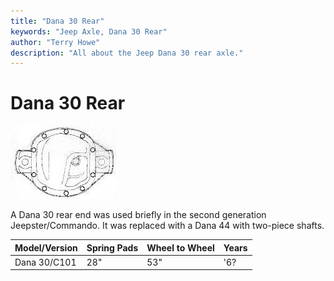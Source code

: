 ```yaml
---
title: "Dana 30 Rear"
keywords: "Jeep Axle, Dana 30 Rear"
author: "Terry Howe"
description: "All about the Jeep Dana 30 rear axle."
---
```

# Dana 30 Rear

![Dana 30 diff cover](../../img/axle/bwd30.jpg)

A Dana 30 rear end was used briefly in the second generation Jeepster/Commando. It was replaced with a Dana 44 with two-piece shafts.

| Model/Version | Spring Pads | Wheel to Wheel | Years |
|---------------|-------------|----------------|-------|
| Dana 30/C101  | 28"         | 53"            | '6?   |